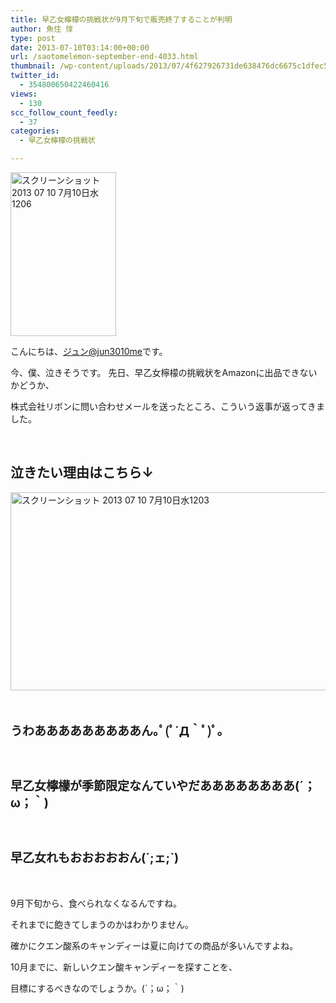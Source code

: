 ```yaml
---
title: 早乙女檸檬の挑戦状が9月下旬で販売終了することが判明
author: 魚住 惇
type: post
date: 2013-07-10T03:14:00+00:00
url: /saotomelemon-september-end-4033.html
thumbnail: /wp-content/uploads/2013/07/4f627926731de638476dc6675c1dfec51.png
twitter_id:
  - 354800650422460416
views:
  - 130
scc_follow_count_feedly:
  - 37
categories:
  - 早乙女檸檬の挑戦状

---
```

<img decoding="async" loading="lazy" title="スクリーンショット 2013-07-10 7月10日水1206.png" src="/wp-content/uploads/2013/07/4f627926731de638476dc6675c1dfec5.png" alt="スクリーンショット 2013 07 10 7月10日水1206" width="169" height="262" border="0" />

<!--more-->

こんにちは、[ジュン@jun3010me][1]です。

今、僕、泣きそうです。 先日、早乙女檸檬の挑戦状をAmazonに出品できないかどうか、

株式会社リボンに問い合わせメールを送ったところ、こういう返事が返ってきました。

 

## 泣きたい理由はこちら↓

<img decoding="async" loading="lazy" title="スクリーンショット_2013-07-10_7月10日水1203.png" src="/wp-content/uploads/2013/07/ac34200135d3438f2c45f4845985054c.png" alt="スクリーンショット 2013 07 10 7月10日水1203" width="600" height="317" border="0" /> 

 

<p style="font-size: 19px;">
  <b>うわあああああああああん｡ﾟ(ﾟ´Д｀ﾟ)ﾟ｡</b>
</p>

<p style="font-size: 19px;">
  <b><br /></b>
</p>

<p style="font-size: 19px;">
  <b>早乙女檸檬が季節限定なんていやだああああああああ(´；ω；｀)</b>
</p>

<p style="font-size: 19px;">
  <b><br /></b>
</p>

<p style="font-size: 19px;">
  <b>早乙女れもおおおおおん(´;ェ;`)</b>
</p>

 

9月下旬から、食べられなくなるんですね。

それまでに飽きてしまうのかはわかりません。

確かにクエン酸系のキャンディーは夏に向けての商品が多いんですよね。

10月までに、新しいクエン酸キャンディーを探すことを、

目標にするべきなのでしょうか。(´；ω；｀)

 [1]: https://twitter.com/jun3010me